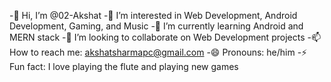 -👋 Hi, I’m @02-Akshat
-👀 I’m interested in Web Development, Android Development, Gaming, and Music
-🌱 I’m currently learning Android and MERN stack
-💞️ I’m looking to collaborate on Web Development projects
-📫 How to reach me: akshatsharmapc@gmail.com
-😄 Pronouns: he/him
-⚡ Fun fact: I love playing the flute and playing new games

<!---
02-Akshat/02-Akshat is a ✨ special ✨ repository because its `README.md` (this file) appears on your GitHub profile.
You can click the Preview link to take a look at your changes.
--->
